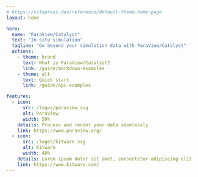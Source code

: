 ```yaml
---
# https://vitepress.dev/reference/default-theme-home-page
layout: home

hero:
  name: "ParaView/Catalyst"
  text: "In-situ simulation"
  tagline: "Go beyond your simulation data with ParaView/Catalyst"
  actions:
    - theme: brand
      text: What is ParaView/Catalyst?
      link: /guide/markdown-examples
    - theme: alt
      text: Quick start
      link: /guide/api-examples

features:
  - icon:
      src: /logos/paraview.svg
      alt: ParaView
      width: 50%
    details: Process and render your data seemlessly
    link: https://www.paraview.org/
  - icon:
      src: /logos/kitware.svg
      alt: Kitware
      width: 40%
    details: Lorem ipsum dolor sit amet, consectetur adipiscing elit
    link: https://www.kitware.com/
---
```


